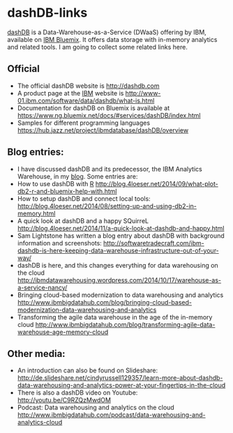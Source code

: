 dashDB-links
============

[dashDB](http://dashdb.com "dashDB - DWaaS") is a Data-Warehouse-as-a-Service (DWaaS) offering by IBM, available on [IBM Bluemix](http://bluemix.net "IBM Bluemix"). It offers data storage with in-memory analytics and related tools. I am going to collect some related links here.

Official
--------
* The official dashDB website is http://dashdb.com
* A product page at the [IBM](http://ibm.com) website is http://www-01.ibm.com/software/data/dashdb/what-is.html
* Documentation for dashDB on Bluemix is available at https://www.ng.bluemix.net/docs/#services/dashDB/index.html
* Samples for different programming languages https://hub.jazz.net/project/ibmdatabase/dashDB/overview


Blog entries:
-------------
* I have discussed dashDB and its predecessor, the IBM Analytics Warehouse, in my [blog](http://blog.4loeser.net "Data Henrik"). Some entries are:
* How to use dashDB with [R](http://www.r-project.org/ "R project for statistical computing")   http://blog.4loeser.net/2014/09/what-plot-db2-r-and-bluemix-help-with.html
* How to setup dashDB and connect local tools: http://blog.4loeser.net/2014/08/setting-up-and-using-db2-in-memory.html
* A quick look at dashDB and a happy SQuirreL http://blog.4loeser.net/2014/11/a-quick-look-at-dashdb-and-happy.html
* Sam Lightstone has written a blog entry about dashDB with background information and screenshots: http://softwaretradecraft.com/ibm-dashdb-is-here-keeping-data-warehouse-infrastructure-out-of-your-way/
* dashDB is here, and this changes everything for data warehousing on the cloud http://ibmdatawarehousing.wordpress.com/2014/10/17/warehouse-as-a-service-nancy/
* Bringing cloud-based modernization to data warehousing and analytics http://www.ibmbigdatahub.com/blog/bringing-cloud-based-modernization-data-warehousing-and-analytics
* Transforming the agile data warehouse in the age of the in-memory cloud http://www.ibmbigdatahub.com/blog/transforming-agile-data-warehouse-age-memory-cloud


Other media:
------------
* An introduction can also be found on Slideshare: http://de.slideshare.net/cindyrussell129357/learn-more-about-dashdb-data-warehousing-and-analytics-power-at-your-fingertips-in-the-cloud
* There is also a dashDB video on Youtube: http://youtu.be/C9RZQzMwdOM
* Podcast: Data warehousing and analytics on the cloud http://www.ibmbigdatahub.com/podcast/data-warehousing-and-analytics-cloud
